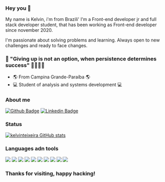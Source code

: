 ### Hey you 👋

My name is Kelvin, i'm from Brazili'
I'm a Front-end developer jr and full stack developer student, that has been working as Front-end developer since november 2020.

I'm passionate about solving problems and learning. Always open to new challenges and ready to face changes.

### 🧠 "Giving up is not an option, when persistence determines success" 👊🏻👊🏻

- 🌎 From Campina Grande-Paraíba 🌎
- 💻 Student of analysis and systems development 💻

### About me

[![Github Badge](https://img.shields.io/badge/-Github-000?style=flat-square&logo=Github&logoColor=white&link=https://github.com/settings/profile)](https://github.com/settings/profile)
[![Linkedin Badge](https://img.shields.io/badge/-LinkedIn-blue?style=flat-square&logo=Linkedin&logoColor=white&link=https://www.linkedin.com/in/kelvin-teixeira-8707b41a8/?originalSubdomain=br)]( https://www.linkedin.com/in/kelvin-teixeira-8707b41a8/?originalSubdomain=br)

### Status 

[![kelvinteixeira GitHub stats](https://github-readme-stats.vercel.app/api?username=kelvinteixeira)](https://github.com/kelvinteixeira/github-readme-stats)


### Languages adn tools 

<img src="{https://img.shields.io/badge/Python-3776AB?style=for-the-badge&logo=python&logoColor=white
}" />
<img src="{https://img.shields.io/badge/HTML5-E34F26?style=for-the-badge&logo=html5&logoColor=white
}" />
<img src="{https://img.shields.io/badge/CSS3-1572B6?style=for-the-badge&logo=css3&logoColor=white
}" />
<img src="{https://img.shields.io/badge/JavaScript-F7DF1E?style=for-the-badge&logo=javascript&logoColor=black
}" />
<img src="{https://img.shields.io/badge/TypeScript-007ACC?style=for-the-badge&logo=typescript&logoColor=white
}" />
<img src="{https://img.shields.io/badge/Node.js-339933?style=for-the-badge&logo=nodedotjs&logoColor=white
}" />
<img src="{https://img.shields.io/badge/Sass-CC6699?style=for-the-badge&logo=sass&logoColor=white
}" />
<img src="{https://img.shields.io/badge/React-20232A?style=for-the-badge&logo=react&logoColor=61DAFB
}" />
<img src="{https://img.shields.io/badge/Angular-DD0031?style=for-the-badge&logo=angular&logoColor=white
}" />
<img src="{https://img.shields.io/badge/Bootstrap-563D7C?style=for-the-badge&logo=bootstrap&logoColor=white
}" />

### Thanks for visiting, happy hacking!
